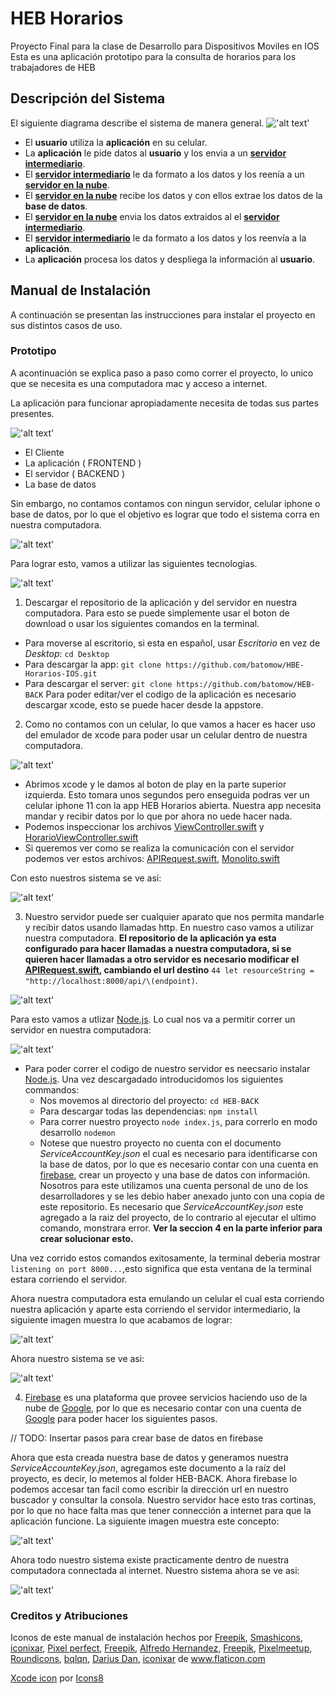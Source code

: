 # HEB Horarios
Proyecto Final para la clase de Desarrollo para Dispositivos Moviles en IOS
Esta es una aplicación prototipo para la consulta de horarios para los trabajadores de HEB 

## Descripción del Sistema 
El siguiente diagrama describe el sistema de manera general. 
!['alt text'](https://github.com/batomow/HBE-Horarios-IOS/blob/manual-instalacion/iconos/01.svg?raw=true)

- El **usuario** utiliza la **aplicación** en su celular. 
- La **aplicación** le pide datos al **usuario** y los envia a un [**servidor intermediario**](https://github.com/batomow/HEB-BACK). 
- El [**servidor intermediario**](https://github.com/batomow/HEB-BACK) le da formato a los datos y los reenía a un [**servidor en la nube**](https://firebase.google.com/).
- El [**servidor en la nube**](https://firebase.google.com/) recibe los datos y con ellos extrae los datos de la **base de datos**.
- El [**servidor en la nube**](https://firebase.google.com/) envia los datos extraidos al el [**servidor intermediario**](https://github.com/batomow/HEB-BACK). 
- El [**servidor intermediario**](https://github.com/batomow/HEB-BACK) le da formato a los datos y los reenvía a la **aplicación**. 
- La **aplicación** procesa los datos y despliega la información al **usuario**. 

## Manual de Instalación 
A continuación se presentan las instrucciones para instalar el proyecto en sus distintos casos de uso. 
### Prototipo 
A acontinuación se explica paso a paso como correr el proyecto, lo unico que se necesita es una computadora mac y acceso a internet.

La aplicación para funcionar apropiadamente necesita de todas sus partes presentes.

!['alt text'](https://github.com/batomow/HBE-Horarios-IOS/blob/manual-instalacion/iconos/01.svg?raw=true)

- El Cliente
- La aplicación ( FRONTEND ) 
- El servidor ( BACKEND ) 
- La base de datos 

Sin embargo, no contamos contamos con ningun servidor, celular iphone o base de datos, por lo que el objetivo es lograr que todo el sistema corra en nuestra computadora. 

!['alt text'](https://github.com/batomow/HBE-Horarios-IOS/blob/manual-instalacion/iconos/13.svg?raw=true)

Para lograr esto, vamos a utilizar las siguientes tecnologias.

!['alt text'](https://github.com/batomow/HBE-Horarios-IOS/blob/manual-instalacion/iconos/05.svg?raw=true)

1. Descargar el repositorio de la aplicación y del servidor en nuestra computadora. Para esto se puede simplemente usar el boton de download o usar los siguientes comandos en la terminal.
  - Para moverse al escritorio, si esta en español, usar _Escritorio_ en vez de _Desktop_: `cd Desktop` 
  - Para descargar la app: `git clone https://github.com/batomow/HBE-Horarios-IOS.git `
  - Para descargar el server: `git clone https://github.com/batomow/HEB-BACK`
 Para poder editar/ver el codigo de la aplicación es necesario descargar xcode, esto se puede hacer desde la appstore. 
 
 2. Como no contamos con un celular, lo que vamos a hacer es hacer uso del emulador de xcode para poder usar un celular dentro de nuestra computadora. 
 
!['alt text'](https://github.com/batomow/HBE-Horarios-IOS/blob/manual-instalacion/iconos/06.svg?raw=true)

  - Abrimos xcode y le damos al boton de play en la parte superior izquierda. Esto tomara unos segundos pero enseguida podras ver un celular iphone 11 con la app HEB Horarios abierta. Nuestra app necesita mandar y recibir datos por lo que por ahora no uede hacer nada. 
  - Podemos inspeccionar los archivos [ViewController.swift](https://github.com/batomow/HBE-Horarios-IOS/blob/master/HBE%20Horarios%20IOS/ViewController.swift) y  [HorarioViewController.swift](https://github.com/batomow/HBE-Horarios-IOS/blob/master/HorarioViewController.swift)
  - Si queremos ver como se realiza la comunicación con el servidor podemos ver estos archivos: [APIRequest.swift](https://github.com/batomow/HBE-Horarios-IOS/blob/master/APIRequest.swift), [Monolito.swift](https://github.com/batomow/HBE-Horarios-IOS/blob/master/Monolito.swift)

Con esto nuestros sistema se ve asi: 

!['alt text'](https://github.com/batomow/HBE-Horarios-IOS/blob/manual-instalacion/iconos/07.svg?raw=true)


3. Nuestro servidor puede ser cualquier aparato que nos permita mandarle y recibir datos usando llamadas http. En nuestro caso vamos a utilizar nuestra computadora. **El repositorio de la aplicación ya esta configurado para hacer llamadas a nuestra computadora, si se quieren hacer llamadas a otro servidor es necesario modificar el [APIRequest.swift](https://github.com/batomow/HBE-Horarios-IOS/blob/master/APIRequest.swift), cambiando el url destino** `44 let resourceString = "http://localhost:8000/api/\(endpoint)`. 

!['alt text'](https://github.com/batomow/HBE-Horarios-IOS/blob/manual-instalacion/iconos/08.svg?raw=true)

Para esto vamos a utlizar [Node.js](https://nodejs.org/en/). Lo cual nos va a permitir correr un servidor en nuestra computadora: 

!['alt text'](https://github.com/batomow/HBE-Horarios-IOS/blob/manual-instalacion/iconos/09.svg?raw=true)


  - Para poder correr el codigo de nuestro servidor es neecsario instalar [Node.js](https://nodejs.org/en/). Una vez descargadado introducidomos los siguientes commandos: 
    - Nos movemos al directorio del proyecto: `cd HEB-BACK`
    - Para descargar todas las dependencias: `npm install`
    - Para correr nuestro proyecto `node index.js`, para correrlo en modo desarrollo `nodemon` 
    - Notese que nuestro proyecto no cuenta con el documento _ServiceAccountKey.json_ el cual es necesario para identificarse con la base de datos, por lo que es necesario contar con una cuenta en [firebase](https://firebase.google.com/), crear un proyecto y una base de datos con información. Nosotros para este utilizamos una cuenta personal de uno de los desarrolladores y se les debio haber anexado junto con una copia de este repositorio. Es necesario que _ServiceAccountKey.json_ este agregado a la raiz del proyecto, de lo contrario al ejecutar el ultimo comando, monstrara error. **Ver la seccion 4 en la parte inferior para crear solucionar esto.** 

Una vez corrido estos comandos exitosamente, la terminal deberia mostrar `listening on port 8000...`,esto significa que esta ventana de la terminal estara corriendo el servidor.

Ahora nuestra computadora esta emulando un celular el cual esta corriendo nuestra aplicación y aparte esta corriendo el servidor intermediario, la siguiente imagen muestra lo que acabamos de lograr: 

!['alt text'](https://github.com/batomow/HBE-Horarios-IOS/blob/manual-instalacion/iconos/10.svg?raw=true)

Ahora nuestro sistema se ve asi: 

!['alt text'](https://github.com/batomow/HBE-Horarios-IOS/blob/manual-instalacion/iconos/11.svg?raw=true)

4. [Firebase](https://firebase.google.com/) es una plataforma que provee servicios haciendo uso de la nube de [Google](google.com), por lo que es necesario contar con una cuenta de [Google](googel.com) para poder hacer los siguientes pasos. 

// TODO: Insertar pasos para crear base de datos en firebase

Ahora que esta creada nuestra base de datos y generamos nuestra _ServiceAccounteKey.json_, agregamos este documento a la raíz del proyecto, es decir, lo metemos al folder HEB-BACK. Ahora firebase lo podemos accesar tan facil como escribir la dirección url en nuestro buscador y consultar la consola. Nuestro servidor hace esto tras cortinas, por lo que no hace falta mas que tener connección a internet para que la aplicación funcione. La siguiente imagen muestra este concepto: 

!['alt text'](https://github.com/batomow/HBE-Horarios-IOS/blob/manual-instalacion/iconos/12.svg?raw=true)

Ahora todo nuestro sistema existe practicamente dentro de nuestra computadora connectada al internet. Nuestro sistema ahora se ve asi: 

!['alt text'](https://github.com/batomow/HBE-Horarios-IOS/blob/manual-instalacion/iconos/13.svg?raw=true)

### Creditos y Atribuciones 
Iconos de este manual de instalación hechos por <a href="https://www.flaticon.com/authors/frepik" title="Freepik">Freepik</a>, <a href="https://smashicons.com/" title="Smashicons">Smashicons</a>, <a href="https://www.flaticon.com/authors/iconixar" title="iconixar">iconixar</a>, <a href="https://www.flaticon.com/authors/pixel-perfect" title="Pixel perfect">Pixel perfect</a>, <a href="https://www.flaticon.com/authors/freepik" title="Freepik">Freepik</a>, <a href="https://www.flaticon.com/authors/alfredo-hernandez" title="Alfredo Hernandez">Alfredo Hernandez</a>, <a href="https://www.flaticon.com/authors/freepik" title="Freepik">Freepik</a>, <a href="https://www.flaticon.com/authors/pixelmeetup" title="Pixelmeetup">Pixelmeetup</a>, <a href="https://www.flaticon.com/authors/roundicons" title="Roundicons">Roundicons</a>, <a href="https://www.flaticon.com/authors/bqlqn" title="bqlqn">bqlqn</a>, <a href="https://www.flaticon.com/authors/darius-dan" title="Darius Dan">Darius Dan</a>, <a href="https://www.flaticon.com/authors/iconixar" title="iconixar">iconixar</a> de <a href="https://www.flaticon.com/" title="Flaticon"> www.flaticon.com</a>

<a target="_blank" href="https://icons8.com/icons/set/xcode">Xcode icon</a> por <a target="_blank" href="https://icons8.com">Icons8</a>

